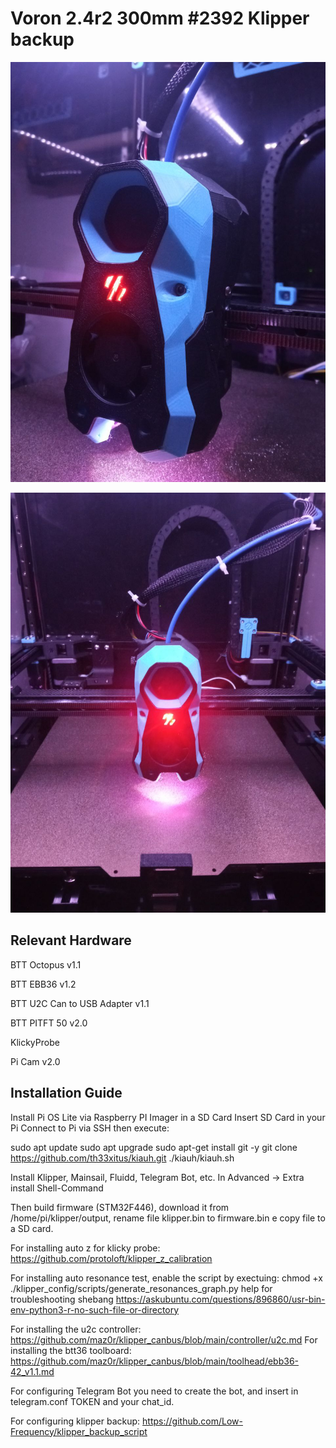 # Voron 2.4r2 300mm #2392 Klipper backup

![stealthburner](./Images/stealthburner.jpg)

![v2.4](./Images/v2.4_2392.jpg)

## Relevant Hardware
  BTT Octopus v1.1

  BTT EBB36 v1.2

  BTT U2C Can to USB Adapter v1.1

  BTT PITFT 50 v2.0

  KlickyProbe

  Pi Cam v2.0

## Installation Guide
  Install Pi OS Lite via Raspberry PI Imager in a SD Card
  Insert SD Card in your Pi
  Connect to Pi via SSH then execute:

  sudo apt update
  sudo apt upgrade
  sudo apt-get install git -y
  git clone https://github.com/th33xitus/kiauh.git
  ./kiauh/kiauh.sh

  Install Klipper, Mainsail, Fluidd, Telegram Bot, etc. In Advanced -> Extra install Shell-Command

  Then build firmware (STM32F446), download it from /home/pi/klipper/output, rename file klipper.bin to firmware.bin e copy file to a SD card.

  For installing auto z for klicky probe: https://github.com/protoloft/klipper_z_calibration

  For installing auto resonance test, enable the script by exectuing: 
  chmod +x ./klipper_config/scripts/generate_resonances_graph.py
  help for troubleshooting shebang https://askubuntu.com/questions/896860/usr-bin-env-python3-r-no-such-file-or-directory


  For installing the u2c controller: https://github.com/maz0r/klipper_canbus/blob/main/controller/u2c.md
  For installing the btt36 toolboard: https://github.com/maz0r/klipper_canbus/blob/main/toolhead/ebb36-42_v1.1.md

  For configuring Telegram Bot you need to create the bot, and insert in telegram.conf TOKEN and your chat_id.

  For configuring klipper backup: https://github.com/Low-Frequency/klipper_backup_script


